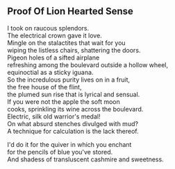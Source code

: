 Proof Of Lion Hearted Sense
---------------------------
I took on raucous splendors.  
The electrical crown gave it love.  
Mingle on the stalactites that wait for you  
wiping the listless chairs, shattering the doors.  
Pigeon holes of a sifted airplane  
refreshing among the boulevard outside a hollow wheel,  
equinoctial as a sticky iguana.  
So the incredulous purity lives on in a fruit,  
the free house of the flint,  
the plumed sun rise that is lyrical and sensual.  
If you were not the apple the soft moon  
cooks, sprinkling its wine across the boulevard.  
Electric, silk old warrior's medal!  
On what absurd stenches divulged with mud?  
A technique for calculation is the lack thereof.  
  
I'd do it for the quiver in which you enchant  
for the pencils of blue you've stored.  
And shadess of transluscent cashmire and sweetness.  
